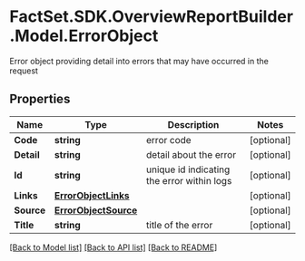 # FactSet.SDK.OverviewReportBuilder.Model.ErrorObject
Error object providing detail into errors that may have occurred in the request

## Properties

Name | Type | Description | Notes
------------ | ------------- | ------------- | -------------
**Code** | **string** | error code | [optional] 
**Detail** | **string** | detail about the error | [optional] 
**Id** | **string** | unique id indicating the error within logs | [optional] 
**Links** | [**ErrorObjectLinks**](ErrorObjectLinks.md) |  | [optional] 
**Source** | [**ErrorObjectSource**](ErrorObjectSource.md) |  | [optional] 
**Title** | **string** | title of the error | [optional] 

[[Back to Model list]](../README.md#documentation-for-models) [[Back to API list]](../README.md#documentation-for-api-endpoints) [[Back to README]](../README.md)

